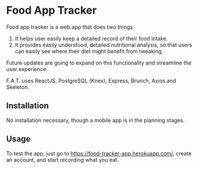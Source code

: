 # Food App Tracker

Food app tracker is a web app that does two things: 
1) It helps user easily keep a detailed record of their food intake.
2) It provides easily understood, detailed nutritional analysis, so that users can easily see where their diet might benefit from tweaking.

Future updates are going to expand on this functionality and streamline the user experience. 

F.A.T. uses ReactJS, PostgreSQL (Knex), Express, Brunch, Axios and Skeleton.

## Installation

No installation necessary, though a mobile app is in the planning stages.

## Usage

To test the app, just go to https://food-tracker-app.herokuapp.com/, create an account, and start recording what you eat.
